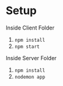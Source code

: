 
# Setup
<p>Inside Client Folder</p>
<ol>
  <li><code>npm install</code></li>
  <li><code>npm start</code></li>
</ol>

<p>Inside Server Folder</p>
<ol>
  <li><code>npm install</code></li>
  <li><code>nodemon app</code></li>
</ol>
